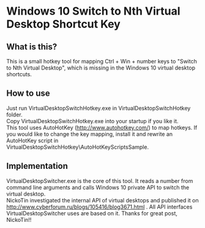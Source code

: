 # Windows 10 Switch to Nth Virtual Desktop Shortcut Key

## What is this?

This is a small hotkey tool for mapping Ctrl + Win + number keys to  "Switch to Nth Virtual Desktop", which is missing in the Windows 10 virtual desktop shortcuts.  
  

## How to use

Just run VirtualDesktopSwitchHotkey.exe in VirtualDesktopSwitchHotkey folder.  
Copy VirtualDesktopSwitchHotkey.exe into your startup if you like it.  
This tool uses AutoHotKey (http://www.autohotkey.com/) to map hotkeys. If you would like to change the key mapping, install it and rewrite an AutoHotKey script in VirtualDesktopSwitchHotkey\AutoHotKeyScriptsSample.  

## Implementation

VirtualDesktopSwitcher.exe is the core of this tool. It reads a number from command line arguments and calls Windows 10 private API to switch the virtual desktop.  
NickoTin investigated the internal API of virtual desktops and published it on http://www.cyberforum.ru/blogs/105416/blog3671.html . All API interfaces VirtualDesktopSwitcher uses are based on it. Thanks for great post, NickoTin!! 